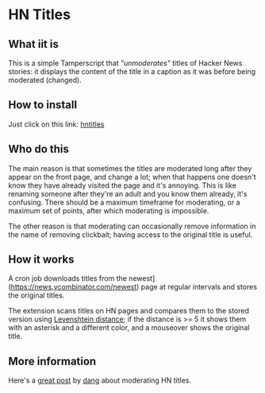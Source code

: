 # HN Titles

## What iit is

This is a simple Tamperscript that _"unmoderates"_ titles of Hacker News stories: 
it displays the content of the title in a caption as it was before being moderated (changed).

## How to install

Just click on this link: 
[hntitles](https://raw.githubusercontent.com/bambax/hntitles/refs/heads/master/hntitles.user.js)

## Who do this

The main reason is that sometimes the titles are moderated long after they
appear on the front page, and change a lot; when that happens one doesn't know they
have already visited the page and it's annoying. This is like renaming someone after
they're an adult and you know them already, it's confusing. There should be a maximum timeframe
for moderating, or a maximum set of points, after which moderating is impossible.

The other reason is that moderating can occasionally remove information in the name of
removing clickbait; having access to the original title is useful.

## How it works

A cron job downloads titles from the newest](https://news.ycombinator.com/newest)
page at regular intervals and stores the original titles.

The extension scans titles on HN pages and compares them to the stored version using
[Levenshtein distance](https://simple.wikipedia.org/wiki/Levenshtein_distance); if
the distance is >= 5 it shows them with an asterisk and a different color, and a
mouseover shows the original title.

## More information

Here's a [great post](ttps://news.ycombinator.com/item?id=20429573) 
by [dang](https://news.ycombinator.com/user?id=dang)
about moderating HN titles.